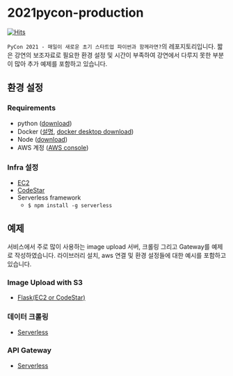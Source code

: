 # 2021pycon-production

[![Hits](https://hits.seeyoufarm.com/api/count/incr/badge.svg?url=https%3A%2F%2Fgithub.com%2FTheStarkor%2F2021pycon-production&count_bg=%23FFE873&title_bg=%23646464&icon=&icon_color=%23E7E7E7&title=hits&edge_flat=false)](https://www.notion.so/thestar/e6f6b641bd8f493085e5f044182dcae3)

`PyCon 2021 - 매일이 새로운 초기 스타트업 파이썬과 함께라면?`의 레포지토리입니다. 짧은 강연의 보조자료로 필요한 환경 설정 및 시간이 부족하여 강연에서 다루지 못한 부분이 많아 추가 예제를 포함하고 있습니다.

## 환경 설정

### Requirements
- python ([download](https://www.python.org/downloads/))
- Docker ([설명](https://thestar.notion.site/Docker-bf23af854d354a918c6739f9251e9f39), [docker desktop download](https://www.docker.com/products/docker-desktop))
- Node ([download](https://nodejs.org/ko/download/))
- AWS 계정 ([AWS console](https://console.aws.amazon.com/console/home))

### Infra 설정
- [EC2](https://thestar.notion.site/EC2-7fde9b510fdb49d6917bdb27ec1babd7)
- [CodeStar](https://thestar.notion.site/CodeStar-739b28470daf4b569e68c7157faca49b)
- Serverless framework
  - `$ npm install -g serverless`

## 예제

서비스에서 주로 많이 사용하는 image upload 서버, 크롤링 그리고 Gateway를 예제로 작성하였습니다. 라이브러리 설치, aws 연결 및 환경 설정들에 대한 예시를 포함하고 있습니다.

### Image Upload with S3

- [Flask(EC2 or CodeStar)](https://github.com/TheStarkor/2021pycon-production/tree/main/upload-flask)

### 데이터 크롤링

- [Serverless](https://github.com/TheStarkor/2021pycon-production/tree/main/crawling)

### API Gateway

- [Serverless](https://github.com/TheStarkor/2021pycon-production/tree/main/gateway)


